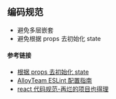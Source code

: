 ## 编码规范

- 避免多层嵌套
- 避免根据 props 去初始化 state

#### 参考链接

- [根据 props 去初始化 state](https://hateonion.me/books/react-bits-cn/anti-patterns/01.props-in-initial-state.html)
- [AlloyTeam ESLint 配置指南](http://www.alloyteam.com/2017/08/13065/)
- [react 代码规范-再烂的项目也得理](https://zhuanlan.zhihu.com/p/35611054)
